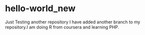 # hello-world_new
Just Testing another repository
I have added another branch to my repository.I am doing R from coursera and learning PHP.
